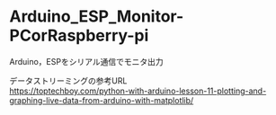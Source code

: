 # Arduino_ESP_Monitor-PCorRaspberry-pi
Arduino，ESPをシリアル通信でモニタ出力

データストリーミングの参考URL  
https://toptechboy.com/python-with-arduino-lesson-11-plotting-and-graphing-live-data-from-arduino-with-matplotlib/
